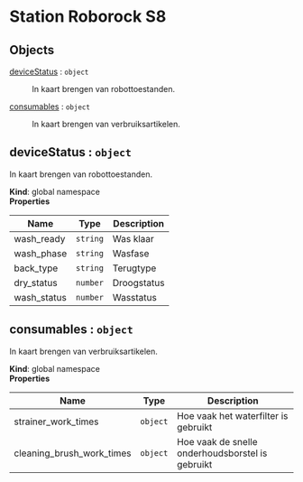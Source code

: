 # Station Roborock S8

## Objects

<dl>
<dt><a href="#deviceStatus">deviceStatus</a> : <code>object</code></dt>
<dd><p>In kaart brengen van robottoestanden.</p>
</dd>
<dt><a href="#consumables">consumables</a> : <code>object</code></dt>
<dd><p>In kaart brengen van verbruiksartikelen.</p>
</dd>
</dl>

<a name="deviceStatus"></a>

## deviceStatus : <code>object</code>
In kaart brengen van robottoestanden.

**Kind**: global namespace  
**Properties**

| Name | Type | Description |
| --- | --- | --- |
| wash_ready | <code>string</code> | Was klaar |
| wash_phase | <code>string</code> | Wasfase |
| back_type | <code>string</code> | Terugtype |
| dry_status | <code>number</code> | Droogstatus |
| wash_status | <code>number</code> | Wasstatus |

<a name="consumables"></a>

## consumables : <code>object</code>
In kaart brengen van verbruiksartikelen.

**Kind**: global namespace  
**Properties**

| Name | Type | Description |
| --- | --- | --- |
| strainer_work_times | <code>object</code> | Hoe vaak het waterfilter is gebruikt |
| cleaning_brush_work_times | <code>object</code> | Hoe vaak de snelle onderhoudsborstel is gebruikt |

